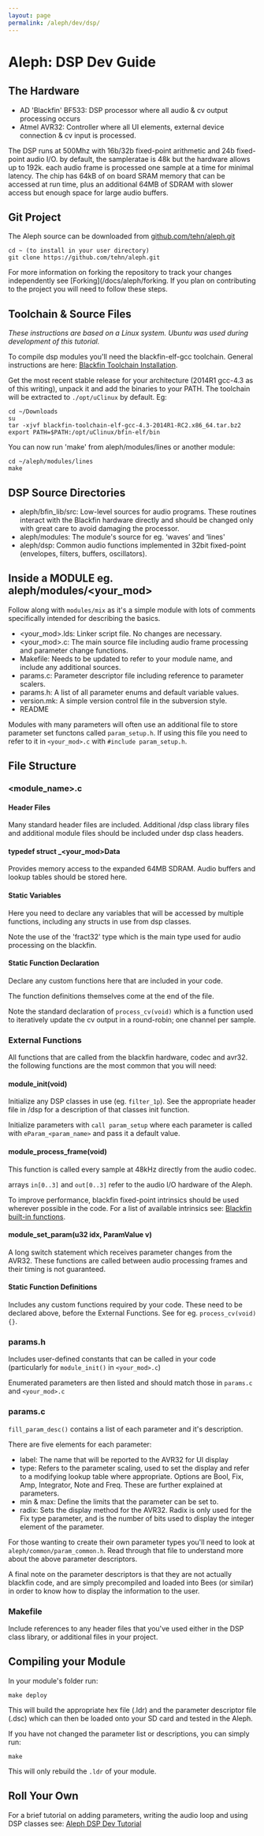 ```yaml
---
layout: page
permalink: /aleph/dev/dsp/
---
```


# Aleph: DSP Dev Guide

## The Hardware

- AD 'Blackfin' BF533: DSP processor where all audio & cv output processing occurs
- Atmel AVR32: Controller where all UI elements, external device connection & cv input is processed.

The DSP runs at 500Mhz with 16b/32b fixed-point arithmetic and 24b fixed-point audio I/O. by default, the sampleratae is 48k but the hardware allows up to 192k. each audio frame is processed one sample at a time for minimal latency. The chip has 64kB of on board SRAM memory that can be accessed at run time, plus an additional 64MB of SDRAM with slower access but enough space for large audio buffers.

## Git Project

The Aleph source can be downloaded from [github.com/tehn/aleph.git](https://github.com/tehn/aleph.git)

~~~
cd ~ (to install in your user directory)
git clone https://github.com/tehn/aleph.git
~~~

For more information on forking the repository to track your changes independently see [Forking](/docs/aleph/forking. If you plan on contributing to the project you will need to follow these steps.

## Toolchain & Source Files

*These instructions are based on a Linux system. Ubuntu was used during development of this tutorial.*

To compile dsp modules you'll need the blackfin-elf-gcc toolchain. General instructions are here: [Blackfin Toolchain Installation](http://blackfin.uclinux.org/doku.php?id=toolchain:installing).

Get the most recent stable release for your architecture (2014R1 gcc-4.3 as of this writing), unpack it and add the binaries to your PATH. The toolchain will be extracted to `./opt/uClinux` by default. Eg:

~~~
cd ~/Downloads
su
tar -xjvf blackfin-toolchain-elf-gcc-4.3-2014R1-RC2.x86_64.tar.bz2
export PATH=$PATH:/opt/uClinux/bfin-elf/bin
~~~

You can now run 'make' from aleph/modules/lines or another module:

~~~
cd ~/aleph/modules/lines
make
~~~

## DSP Source Directories

- aleph/bfin_lib/src: Low-level sources for audio programs. These routines interact with the Blackfin hardware directly and should be changed only with great care to avoid damaging the processor.
- aleph/modules: The module's source for eg. ‘waves’ and ‘lines'
- aleph/dsp: Common audio functions implemented in 32bit fixed-point (envelopes, filters, buffers, oscillators).

## Inside a MODULE eg. aleph/modules/<your_mod>

Follow along with `modules/mix` as it's a simple module with lots of comments specifically intended for describing the basics.

- <your_mod>.lds: Linker script file. No changes are necessary.
- <your_mod>.c: The main source file including audio frame processing and parameter change functions.
- Makefile: Needs to be updated to refer to your module name, and include any additional sources.
- params.c: Parameter descriptor file including reference to parameter scalers.
- params.h: A list of all parameter enums and default variable values.
- version.mk: A simple version control file in the subversion style.
- README

Modules with many parameters will often use an additional file to store parameter set functons called `param_setup.h`. If using this file you need to refer to it in `<your_mod>.c` with `#include param_setup.h`.

## File Structure

### <module_name>.c

#### Header Files

Many standard header files are included. Additional /dsp class library files and additional module files should be included under dsp class headers.

#### typedef struct _<your_mod>Data

Provides memory access to the expanded 64MB SDRAM. Audio buffers and lookup tables should be stored here.

#### Static Variables

Here you need to declare any variables that will be accessed by multiple functions, including any structs in use from dsp classes.

Note the use of the 'fract32' type which is the main type used for audio processing on the blackfin.

#### Static Function Declaration

Declare any custom functions here that are included in your code.

The function definitions themselves come at the end of the file.

Note the standard declaration of `process_cv(void)` which is a function used to iteratively update the cv output in a round-robin; one channel per sample.

### External Functions

All functions that are called from the blackfin hardware, codec and avr32. the following functions are the most common that you will need:

#### module_init(void)

Initialize any DSP classes in use (eg. `filter_1p`). See the appropriate header file in /dsp for a description of that classes init function.

Initialize parameters with `call param_setup` where each parameter is called with `eParam_<param_name>` and pass it a default value.

#### module_process_frame(void)

This function is called every sample at 48kHz directly from the audio codec.

arrays `in[0..3]` and `out[0..3]` refer to the audio I/O hardware of the Aleph.

To improve performance, blackfin fixed-point intrinsics should be used wherever possible in the code. For a list of available intrinsics see: [Blackfin built-in functions](http://blackfin.uclinux.org/doku.php?id=toolchain:built-in_functions).

#### module_set_param(u32 idx, ParamValue v)

A long switch statement which receives parameter changes from the AVR32. These functions are called between audio processing frames and their timing is not guaranteed.

#### Static Function Definitions

Includes any custom functions required by your code. These need to be declared above, before the External Functions. See for eg. `process_cv(void) {}`.

### params.h

Includes user-defined constants that can be called in your code (particularly for `module_init()` in `<your_mod>.c`)

Enumerated parameters are then listed and should match those in `params.c` and `<your_mod>.c`

### params.c

`fill_param_desc()` contains a list of each parameter and it's description.

There are five elements for each parameter:

- label: The name that will be reported to the AVR32 for UI display
- type: Refers to the parameter scaling, used to set the display and refer to a modifying lookup table where appropriate. Options are Bool, Fix, Amp, Integrator, Note and Freq. These are further explained at parameters.
- min & max: Define the limits that the parameter can be set to.
- radix: Sets the display method for the AVR32. Radix is only used for the Fix type parameter, and is the number of bits used to display the integer element of the parameter.

For those wanting to create their own parameter types you'll need to look at `aleph/common/param_common.h`. Read through that file to understand more about the above parameter descriptors.

A final note on the parameter descriptors is that they are not actually blackfin code, and are simply precompiled and loaded into Bees (or similar) in order to know how to display the information to the user.

### Makefile

Include references to any header files that you've used either in the DSP class library, or additional files in your project.

## Compiling your Module

In your module's folder run:

`make deploy`

This will build the appropriate hex file (.ldr) and the parameter descriptor file (.dsc) which can then be loaded onto your SD card and tested in the Aleph.

If you have not changed the parameter list or descriptions, you can simply run:

`make`

This will only rebuild the `.ldr` of your module.

## Roll Your Own

For a brief tutorial on adding parameters, writing the audio loop and using DSP classes see: [Aleph DSP Dev Tutorial](/docs/aleph/dev/tutorial)

